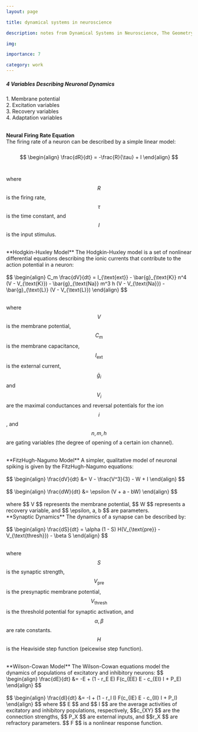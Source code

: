 ```yaml
---
layout: page

title: dynamical systems in neuroscience

description: notes from Dynamical Systems in Neuroscience, The Geometry of Excitability and Bursting by Eugene M. Izhikevich

img: 

importance: 7

category: work
---
```


<h5>4 Variables Describing Neuronal Dynamics</h5>
1. Membrane potential <br>
2. Excitation variables <br>
3. Recovery variables <br>
4. Adaptation variables <br>


<br>

**Neural Firing Rate Equation**  
   The firing rate of a neuron can be described by a simple linear model:<br><br>
   $$
   \begin{align}
   \frac{dR}{dt} = -\frac{R}{\tau} + I
   \end{align}
   $$ <br><br>
   where $$ R $$ is the firing rate, $$\tau$$ is the time constant, and $$I$$ is the input stimulus.

<br>
**Hodgkin-Huxley Model**  
   The Hodgkin-Huxley model is a set of nonlinear differential equations describing the ionic currents that contribute to the action potential in a neuron:<br><br>
   $$
   \begin{align}
   C_m \frac{dV}{dt} = I_{\text{ext}} - \bar{g}_{\text{K}} n^4 (V - V_{\text{K}}) - \bar{g}_{\text{Na}} m^3 h (V - V_{\text{Na}}) - \bar{g}_{\text{L}} (V - V_{\text{L}})
   \end{align}
   $$<br><br>

   where $$V$$ is the membrane potential, $$C_m$$ is the membrane capacitance, $$I_{\text{ext}}$$ is the external current, $$ \bar{g}_i $$ and $$V_i$$ are the maximal conductances and reversal potentials for the ion $$i$$, and $$n, m, h$$ are gating variables (the degree of opening of a certain ion channel).

<br>
**FitzHugh-Nagumo Model**  
   A simpler, qualitative model of neuronal spiking is given by the FitzHugh-Nagumo equations:<br><br>
   $$
   \begin{align}
   \frac{dV}{dt} &= V - \frac{V^3}{3} - W + I 
   \end{align}
   $$<br><br>
   $$
   \begin{align}
   \frac{dW}{dt} &= \epsilon (V + a - bW)
   \end{align}
   $$<br><br>
   where $$ V $$ represents the membrane potential, $$ W $$ represents a recovery variable, and $$ \epsilon, a, b $$ are parameters.

<br>
**Synaptic Dynamics**  
   The dynamics of a synapse can be described by:<br><br>
   $$
   \begin{align}
   \frac{dS}{dt} = \alpha (1 - S) H(V_{\text{pre}} - V_{\text{thresh}}) - \beta S
   \end{align}
   $$<br><br>

   where $$S$$ is the synaptic strength, $$ V_{\text{pre}} $$ is the presynaptic membrane potential, $$ V_{\text{thresh}} $$ is the threshold potential for synaptic activation, and $$ \alpha, \beta $$ are rate constants. $$ H $$ is the Heaviside step function (peicewise step function).

<br>
**Wilson-Cowan Model**  
   The Wilson-Cowan equations model the dynamics of populations of excitatory and inhibitory neurons:
   $$
   \begin{align}
   \frac{dE}{dt} &= -E + (1 - r_E E) F(c_{EE} E - c_{EI} I + P_E) 
   \end{align}
   $$<br><br>
   $$
   \begin{align}
   \frac{dI}{dt} &= -I + (1 - r_I I) F(c_{IE} E - c_{II} I + P_I)
   \end{align}
   $$
   where $$ E $$ and $$ I $$ are the average activities of excitatory and inhibitory populations, respectively, $$c_{XY} $$ are the connection strengths, $$ P_X $$ are external inputs, and $$r_X $$ are refractory parameters. $$ F $$ is a nonlinear response function.

